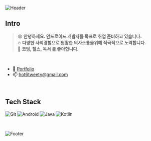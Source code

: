![Header](https://capsule-render.vercel.app/api?type=waving&height=200&text=KimYoungJune&fontAlign=50&fontAlignY=40&color=timeGradient)


## Intro
> 😄 **안녕하세요. 안드로이드 개발자를 목표로 취업 준비하고 있습니다.**  
  🔥 **다양한 사회경험으로 원활한 의사소통을위해 적극적으로 노력합니다.**  
👀 **코딩, 헬스, 독서 를 좋아합니다.**

<br/>

- 📰 [Portfolio](https://asf)  
- 📫 hot6tweety@gmail.com

<br/>
  
## Tech Stack
![Git](https://img.shields.io/badge/Android-3DDC84?style=square&logo=android&logoColor=white)
![Android](https://img.shields.io/badge/Git-F05032?style=square&logo=git&logoColor=white)
![Java](https://img.shields.io/badge/Kotlin-7F52FF?style=square&logo=kotlin&logoColor=white)
![Kotlin](https://img.shields.io/badge/Java-orange?style=square&logo=java&logoColor=white)

<br/>





![Footer](https://capsule-render.vercel.app/api?type=waving&color=timeGradient&height=200&section=footer)


<!--
**hot6-tweety/hot6-tweety** is a ✨ _special_ ✨ repository because its `README.md` (this file) appears on your GitHub profile.

Here are some ideas to get you started:

- 🔭 I’m currently working on ...
- 🌱 I’m currently learning ...
- 👯 I’m looking to collaborate on ...
- 🤔 I’m looking for help with ...
- 💬 Ask me about ...
- 📫 How to reach me: ...
- 😄 Pronouns: ...
- ⚡ Fun fact: ...
-->
